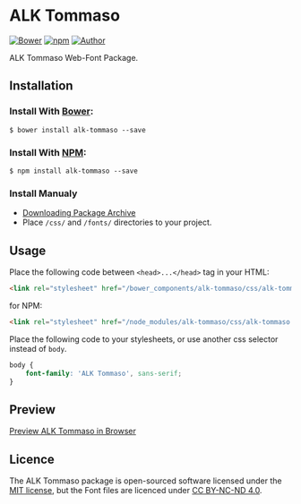 # ALK Tommaso

[![Bower](https://img.shields.io/bower/v/alk-tommaso.svg)](http://bower.io/search/?q=alk-tommaso)
[![npm](https://img.shields.io/npm/v/alk-tommaso.svg)](https://www.npmjs.com/package/alk-tommaso)
[![Author](https://img.shields.io/badge/Font_Author-Aleksandre_Sukiasov-blue.svg)](https://github.com/web-fonts/alk-tommaso)

ALK Tommaso Web-Font Package.

## Installation

### Install With [Bower](http://bower.io):

```
$ bower install alk-tommaso --save
```

### Install With [NPM](https://www.npmjs.com):

```
$ npm install alk-tommaso --save
```

### Install Manualy

* [Downloading Package Archive](https://github.com/web-fonts/alk-tommaso/archive/master.zip)
* Place `/css/` and `/fonts/` directories to your project.

## Usage

Place the following code between `<head>...</head>` tag in your HTML:

```html
<link rel="stylesheet" href="/bower_components/alk-tommaso/css/alk-tommaso.css">
```

for NPM:

```html
<link rel="stylesheet" href="/node_modules/alk-tommaso/css/alk-tommaso.css">
```

Place the following code to your stylesheets, or use another css selector instead of `body`.

```css
body {
    font-family: 'ALK Tommaso', sans-serif;
}
```

## Preview

[Preview ALK Tommaso in Browser](http://web-fonts.ge/alk-tommaso)

## Licence

The ALK Tommaso package is open-sourced software licensed under the [MIT license](http://opensource.org/licenses/MIT), but the Font files are licenced under [CC BY-NC-ND 4.0](http://creativecommons.org/licenses/by-nc-nd/4.0/).